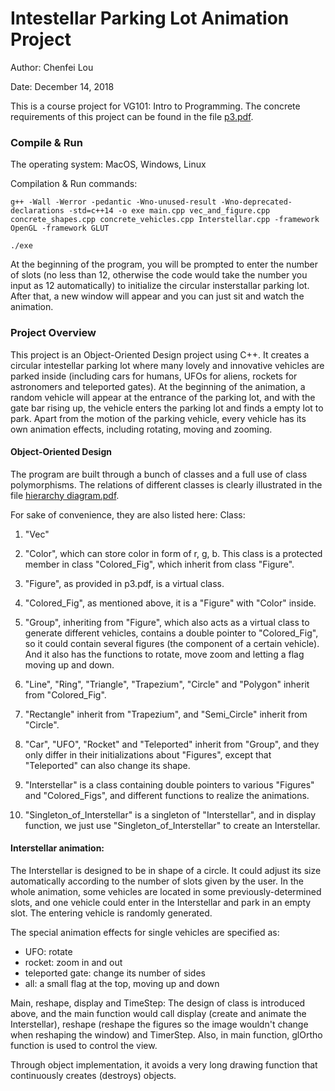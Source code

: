 # Intestellar Parking Lot Animation Project

Author: Chenfei Lou

Date: December 14, 2018

This is a course project for VG101: Intro to Programming. The concrete requirements of this project can be found in the file [p3.pdf](https://github.com/Alexanderia-Mike/interstellar-parking-lot/blob/main/p3.pdf).


### Compile \& Run

The operating system: MacOS, Windows, Linux

Compilation \& Run commands:
```
g++ -Wall -Werror -pedantic -Wno-unused-result -Wno-deprecated-declarations -std=c++14 -o exe main.cpp vec_and_figure.cpp concrete_shapes.cpp concrete_vehicles.cpp Interstellar.cpp -framework OpenGL -framework GLUT

./exe
```
At the beginning of the program, you will be prompted to enter the number of slots (no less than 12, otherwise the code would take the number you input as 12 automatically) to initialize the circular insterstallar parking lot. After that, a new window will appear and you can just sit and watch the animation.


### Project Overview

This project is an Object-Oriented Design project using C++. It creates a circular intestellar parking lot where many lovely and innovative vehicles are parked inside (including cars for humans, UFOs for aliens, rockets for astronomers and teleported gates). At the beginning of the animation, a random vehicle will appear at the entrance of the parking lot, and with the gate bar rising up, the vehicle enters the parking lot and finds a empty lot to park. Apart from the motion of the parking vehicle, every vehicle has its own animation effects, including rotating, moving and zooming. 

#### Object-Oriented Design
The program are built through a bunch of classes and a full use of class polymorphisms. The relations of different classes is clearly illustrated in the file [hierarchy diagram.pdf](https://github.com/Alexanderia-Mike/interstellar-parking-lot/blob/main/hierarchy%20diagram.pdf).

For sake of convenience, they are also listed here:
Class:
1. "Vec"

2. "Color", which can store color in form of r, g, b. This class is a protected member in class "Colored_Fig", which inherit from class "Figure".

3. "Figure", as provided in p3.pdf, is a virtual class. 

4. "Colored_Fig", as mentioned above, it is a "Figure" with "Color" inside.

5. "Group", inheriting from "Figure", which also acts as a virtual class to generate different vehicles, contains a double pointer to "Colored_Fig", so it could contain several figures (the component of a certain vehicle). And it also has the functions to rotate, move zoom and letting a flag moving up and down.

6. "Line", "Ring", "Triangle", "Trapezium", "Circle" and "Polygon" inherit from "Colored_Fig".

7. "Rectangle" inherit from "Trapezium", and "Semi_Circle" inherit from "Circle".

8. "Car", "UFO", "Rocket" and "Teleported" inherit from "Group", and they only differ in their initializations about "Figures", except that "Teleported" can also change its shape.

9. "Interstellar" is a class containing double pointers to various "Figures" and "Colored_Figs", and different functions to realize the animations.

10. "Singleton_of_Interstellar" is a singleton of "Interstellar", and in display function, we just use "Singleton_of_Interstellar" to create an Interstellar.


#### Interstellar animation:
The Interstellar is designed to be in shape of a circle. It could adjust its size automatically according to the number of slots given by the user. In the whole animation, some vehicles are located in some previously-determined slots, and one vehicle could enter in the Interstellar and park in an empty slot. The entering vehicle is randomly generated.

The special animation effects for single vehicles are specified as:
- UFO: rotate
- rocket: zoom in and out
- teleported gate: change its number of sides
- all: a small flag at the top, moving up and down

Main, reshape, display and TimeStep:
The design of class is introduced above, and the main function would call display (create and animate the Interstellar), reshape (reshape the figures so the image wouldn't change when reshaping the window) and TimerStep. Also, in main function, glOrtho function is used to control the view.

Through object implementation, it avoids a very long drawing function that continuously creates (destroys) objects.
